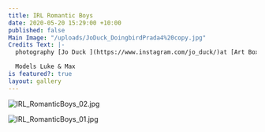```yaml
---
title: IRL Romantic Boys
date: 2020-05-20 15:29:00 +10:00
published: false
Main Image: "/uploads/JoDuck_DoingbirdPrada4%20copy.jpg"
Credits Text: |-
  photography [Jo Duck ](https://www.instagram.com/jo_duck/)at [Art Box Black](https://www.instagram.com/artboxblack/)

  Models Luke & Max
is featured?: true
layout: gallery
---
```


![IRL_RomanticBoys_02.jpg](/uploads/IRL_RomanticBoys_02.jpg)

![IRL_RomanticBoys_01.jpg](/uploads/IRL_RomanticBoys_01.jpg)
